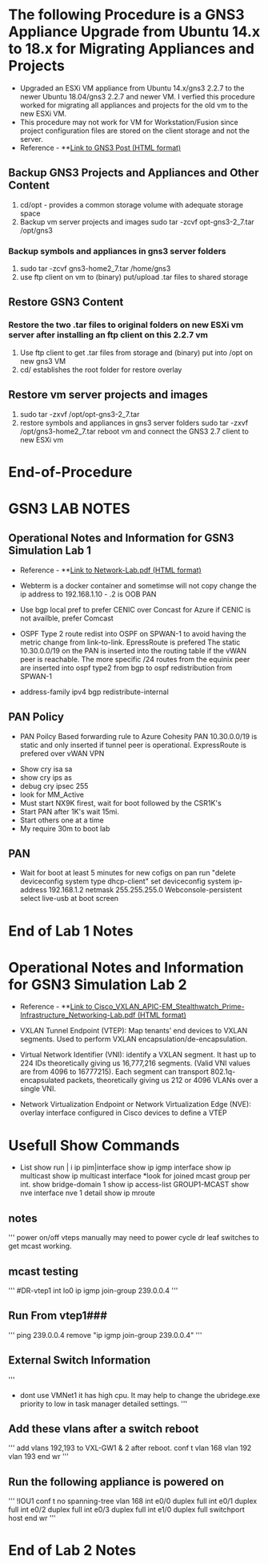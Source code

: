 # The following Procedure is a GNS3 Appliance Upgrade from Ubuntu 14.x to 18.x for Migrating Appliances and Projects 
- Upgraded an ESXi VM appliance from Ubuntu 14.x/gns3 2.2.7 to the newer Ubuntu 18.04/gns3 2.2.7 and newer VM. I verfied this procedure worked for migrating all appliances and projects for the old vm to the new ESXi VM. 
- This procedure may not work for VM for Workstation/Fusion since project configuration files are stored on the client storage and not the server.
- Reference - **[Link to GNS3 Post (HTML format)](https://gns3.com/upgrade-ubuntu-14-x-gns3-2-2-7-t)

## Backup GNS3 Projects and Appliances and Other Content
1. cd/opt - provides a common storage volume with adequate storage space
2. Backup vm server projects and images
    sudo tar -zcvf opt-gns3-2_7.tar /opt/gns3
### Backup symbols and appliances in gns3 server folders
1. sudo tar -zcvf gns3-home2_7.tar /home/gns3
2. use ftp client on vm to (binary) put/upload .tar files to shared storage

## Restore GSN3 Content
### Restore the two .tar files to original folders on new ESXi vm server after installing an ftp client on this 2.2.7 vm
1. Use ftp client to get .tar files from storage and (binary) put into /opt on new gns3 VM 
2. cd/ establishes the root folder for restore overlay

## Restore vm server projects and images
1. sudo tar -zxvf /opt/opt-gns3-2_7.tar
2. restore symbols and appliances in gns3 server folders
  sudo tar -zxvf /opt/gns3-home2_7.tar
  reboot vm and connect the GNS3 2.7 client to new ESXi vm
# End-of-Procedure

# GSN3 LAB NOTES
## Operational Notes and Information for GSN3 Simulation Lab 1 
- Reference - **[Link to Network-Lab.pdf (HTML format)](https://github.com/garrygl/GNS3/blob/20b25805cb25cc5977216e78a9a4a0c04696f3e3/Network-Lab.pdf)

- Webterm is a docker container and sometimse will not copy
change the ip address to 192.168.1.10 - .2 is OOB PAN

- Use bgp local pref to prefer CENIC over Concast for Azure
if CENIC is not availble, prefer Comcast

- OSPF Type 2 route redist into OSPF on SPWAN-1 to avoid having 
the metric change from link-to-link. EpressRoute is prefered
The static 10.30.0.0/19 on the PAN is inserted into the routing
table if the vWAN peer is reachable. The more specific
 /24 routes from the equinix peer are inserted into ospf type2 
from bgp to ospf redistribution from SPWAN-1

- address-family ipv4
  bgp redistribute-internal
## PAN Policy
- PAN Poilcy Based forwarding rule to Azure Cohesity
  PAN 10.30.0.0/19 is static and only inserted if tunnel peer is operational. ExpressRoute is prefered over vWAN VPN

* Show cry isa sa
* show cry ips as
* debug cry ipsec 255
* look for MM_Active 
* Must start NX9K firest, wait for boot followed by the CSR1K's
* Start PAN after 1K's wait 15mi.
* Start others one at a time
* My require 30m to boot lab

## PAN 
- Wait for boot at least 5 minutes
for new cofigs on pan run "delete deviceconfig system type dhcp-client"
set deviceconfig system ip-address 192.168.1.2 netmask 255.255.255.0
Webconsole-persistent select live-usb at boot screen

# End of Lab 1 Notes

# Operational Notes and Information for GSN3 Simulation Lab 2 
- Reference - **[Link to Cisco_VXLAN_APIC-EM_Stealthwatch_Prime-Infrastructure_Networking-Lab.pdf (HTML format)](https://github.com/garrygl/GNS3/blob/20b25805cb25cc5977216e78a9a4a0c04696f3e3/Cisco_VXLAN_APIC-EM_Stealthwatch_Prime-Infrastructure_Networking-Lab.pdf)


- VXLAN Tunnel Endpoint (VTEP): Map tenants’ end devices to VXLAN 
  segments. Used to perform VXLAN encapsulation/de-encapsulation.
- Virtual Network Identifier (VNI): identify a VXLAN segment. It hast up
to 224 IDs theoretically giving us 16,777,216 segments. (Valid VNI values are from 4096 to 16777215). Each segment can transport 
802.1q-encapsulated packets, theoretically giving us 212 or 4096 VLANs over a single VNI.

- Network Virtualization Endpoint or Network Virtualization Edge (NVE): overlay interface configured in Cisco devices to define a VTEP

# Usefull Show Commands
- List 
  show run | i ip pim|interface
  show ip igmp interface
  show ip multicast
  show ip multicast interface
*look for joined mcast group per int.
  show bridge-domain 1
  show ip access-list GROUP1-MCAST
  show nve interface nve 1 detail
  show ip mroute

## notes 
'''
power on/off vteps manually
may need to power cycle dr leaf switches to get mcast working.
## mcast testing
'''
#DR-vtep1
int lo0
 ip igmp join-group 239.0.0.4
'''
## Run From vtep1###
'''
ping 239.0.0.4 
remove "ip igmp join-group 239.0.0.4"
'''

## External Switch Information
'''
* dont use VMNet1 it has high cpu. It may help to change the ubridege.exe priority to low in task manager detailed settings.
'''
## Add these vlans after a switch reboot
'''
add vlans 192,193 to VXL-GW1 & 2 after reboot.
conf t
vlan 168
vlan 192
vlan 193
end
wr
'''
## Run the following appliance is powered on
'''
!IOU1
conf t
no spanning-tree vlan 168
int e0/0
 duplex full
int e0/1
 duplex full
int e0/2
 duplex full
int e0/3
 duplex full
int e1/0
 duplex full
 switchport host
end
wr
'''
# End of Lab 2 Notes
